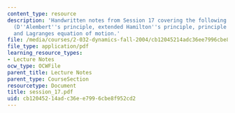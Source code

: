 ```yaml
---
content_type: resource
description: 'Handwritten notes from Session 17 covering the following topics: Examples
  (D''Alembert''s principle, extended Hamilton''s principle, principle of least action),
  and Lagranges equation of motion.'
file: /media/courses/2-032-dynamics-fall-2004/cb12045214adc36ee7996cbe8f952cd2_session_17.pdf
file_type: application/pdf
learning_resource_types:
- Lecture Notes
ocw_type: OCWFile
parent_title: Lecture Notes
parent_type: CourseSection
resourcetype: Document
title: session_17.pdf
uid: cb120452-14ad-c36e-e799-6cbe8f952cd2
---
```

